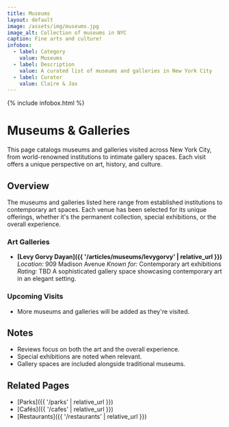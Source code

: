 ```yaml
---
title: Museums
layout: default
image: /assets/img/museums.jpg
image_alt: Collection of museums in NYC
caption: Fine arts and culture!
infobox:
  - label: Category
    value: Museums
  - label: Description
    value: A curated list of museums and galleries in New York City
  - label: Curator
    value: Claire & Jax
---
```


{% include infobox.html %}

# Museums & Galleries

This page catalogs museums and galleries visited across New York City, from world-renowned institutions to intimate gallery spaces. Each visit offers a unique perspective on art, history, and culture.

## Overview

The museums and galleries listed here range from established institutions to contemporary art spaces. Each venue has been selected for its unique offerings, whether it's the permanent collection, special exhibitions, or the overall experience.


### Art Galleries

- **[Levy Gorvy Dayan]({{ '/articles/museums/levygorvy' | relative_url }})**
  *Location:* 909 Madison Avenue
  *Known for:* Contemporary art exhibitions
  *Rating:* TBD
  A sophisticated gallery space showcasing contemporary art in an elegant setting.

### Upcoming Visits

- More museums and galleries will be added as they're visited.

## Notes

- Reviews focus on both the art and the overall experience.
- Special exhibitions are noted when relevant.
- Gallery spaces are included alongside traditional museums.

## Related Pages

- [Parks]({{ '/parks' | relative_url }})  
- [Cafés]({{ '/cafes' | relative_url }})  
- [Restaurants]({{ '/restaurants' | relative_url }})
